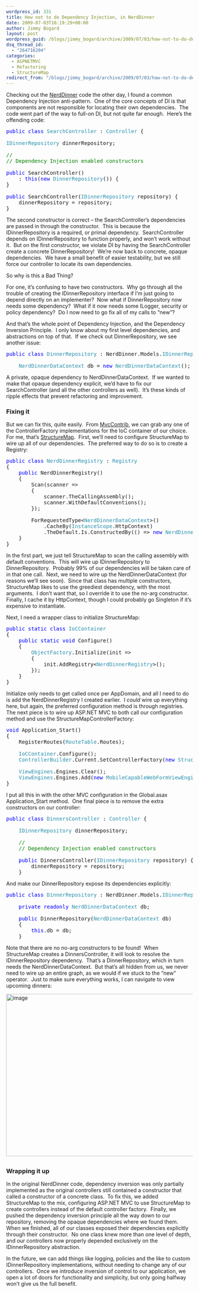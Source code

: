 ```yaml
---
wordpress_id: 331
title: How not to do Dependency Injection, in NerdDinner
date: 2009-07-03T16:19:29+00:00
author: Jimmy Bogard
layout: post
wordpress_guid: /blogs/jimmy_bogard/archive/2009/07/03/how-not-to-do-dependency-injection-in-nerddinner.aspx
dsq_thread_id:
  - "264716204"
categories:
  - ASPNETMVC
  - Refactoring
  - StructureMap
redirect_from: "/blogs/jimmy_bogard/archive/2009/07/03/how-not-to-do-dependency-injection-in-nerddinner.aspx/"
---
```

Checking out the [NerdDinner](http://nerddinner.codeplex.com/) code the other day, I found a common Dependency Injection anti-pattern.&#160; One of the core concepts of DI is that components are not responsible for locating their own dependencies.&#160; The code went part of the way to full-on DI, but not quite far enough.&#160; Here’s the offending code:

<pre><span style="color: blue">public class </span><span style="color: #2b91af">SearchController </span>: <span style="color: #2b91af">Controller </span>{

<span style="color: #2b91af">IDinnerRepository </span>dinnerRepository;

<span style="color: green">//
// Dependency Injection enabled constructors

</span><span style="color: blue">public </span>SearchController()
    : <span style="color: blue">this</span>(<span style="color: blue">new </span><span style="color: #2b91af">DinnerRepository</span>()) {
}

<span style="color: blue">public </span>SearchController(<span style="color: #2b91af">IDinnerRepository </span>repository) {
    dinnerRepository = repository;
}</pre>

[](http://11011.net/software/vspaste)

The second constructor is correct – the SearchController’s dependencies are passed in through the constructor.&#160; This is because the IDinnerRepository is a required, or primal dependency.&#160; SearchController depends on IDinnerRepository to function properly, and won’t work without it.&#160; But on the first constructor, we violate DI by having the SearchController create a concrete DinnerRepository!&#160; We’re now back to concrete, opaque dependencies.&#160; We have a small benefit of easier testability, but we still force our controller to locate its own dependencies.

So why is this a Bad Thing?

For one, it’s confusing to have two constructors.&#160; Why go through all the trouble of creating the IDinnerRepository interface if I’m just going to depend directly on an implementer?&#160; Now what if DinnerRepository now needs some dependency?&#160; What if it now needs some ILogger, security or policy dependency?&#160; Do I now need to go fix all of my calls to “new”?

And that’s the whole point of Dependency Injection, and the Dependency Inversion Principle.&#160; I only know about my first level dependencies, and abstractions on top of that.&#160; If we check out DinnerRepository, we see another issue:

<pre><span style="color: blue">public class </span><span style="color: #2b91af">DinnerRepository </span>: NerdDinner.Models.<span style="color: #2b91af">IDinnerRepository </span>{

    <span style="color: #2b91af">NerdDinnerDataContext </span>db = <span style="color: blue">new </span><span style="color: #2b91af">NerdDinnerDataContext</span>();</pre>

[](http://11011.net/software/vspaste)

A private, opaque dependency to NerdDinnerDataContext.&#160; If we wanted to make that opaque dependency explicit, we’d have to fix our SearchController (and all the other controllers as well).&#160; It’s these kinds of ripple effects that prevent refactoring and improvement.

### 

### Fixing it

But we can fix this, quite easily.&#160; From [MvcContrib](http://www.codeplex.com/MVCContrib), we can grab any one of the ControllerFactory implementations for the IoC container of our choice.&#160; For me, that’s [StructureMap](http://structuremap.sourceforge.net/Default.htm).&#160; First, we’ll need to configure StructureMap to wire up all of our dependencies.&#160; The preferred way to do so is to create a Registry:

<pre><span style="color: blue">public class </span><span style="color: #2b91af">NerdDinnerRegistry </span>: <span style="color: #2b91af">Registry
</span>{
    <span style="color: blue">public </span>NerdDinnerRegistry()
    {
        Scan(scanner =&gt;
        {
            scanner.TheCallingAssembly();
            scanner.WithDefaultConventions();
        });

        ForRequestedType&lt;<span style="color: #2b91af">NerdDinnerDataContext</span>&gt;()
            .CacheBy(<span style="color: #2b91af">InstanceScope</span>.HttpContext)
            .TheDefault.Is.ConstructedBy(() =&gt; <span style="color: blue">new </span><span style="color: #2b91af">NerdDinnerDataContext</span>());
    }
}</pre>

[](http://11011.net/software/vspaste)

In the first part, we just tell StructureMap to scan the calling assembly with default conventions.&#160; This will wire up IDinnerRepository to DinnerRepository.&#160; Probably 99% of our dependencies will be taken care of in that one call.&#160; Next, we need to wire up the NerdDinnerDataContext (for reasons we’ll see soon).&#160; Since that class has multiple constructors, StructureMap likes to use the greediest dependency, with the most arguments.&#160; I don’t want that, so I override it to use the no-arg constructor.&#160; Finally, I cache it by HttpContext, though I could probably go Singleton if it’s expensive to instantiate.

Next, I need a wrapper class to initialize StructureMap:

<pre><span style="color: blue">public static class </span><span style="color: #2b91af">IoCContainer
</span>{
    <span style="color: blue">public static void </span>Configure()
    {
        <span style="color: #2b91af">ObjectFactory</span>.Initialize(init =&gt;
        {
            init.AddRegistry&lt;<span style="color: #2b91af">NerdDinnerRegistry</span>&gt;();
        });
    }
}</pre>

[](http://11011.net/software/vspaste)

Initialize only needs to get called once per AppDomain, and all I need to do is add the NerdDinnerRegistry I created earlier.&#160; I _could_ wire up everything here, but again, the preferred configuration method is through registries.&#160; The next piece is to wire up ASP.NET MVC to both call our configuration method and use the StructureMapControllerFactory:

<pre><span style="color: blue">void </span>Application_Start()
{
    RegisterRoutes(<span style="color: #2b91af">RouteTable</span>.Routes);

    <span style="color: #2b91af">IoCContainer</span>.Configure();
    <span style="color: #2b91af">ControllerBuilder</span>.Current.SetControllerFactory(<span style="color: blue">new </span><span style="color: #2b91af">StructureMapControllerFactory</span>());

    <span style="color: #2b91af">ViewEngines</span>.Engines.Clear();
    <span style="color: #2b91af">ViewEngines</span>.Engines.Add(<span style="color: blue">new </span><span style="color: #2b91af">MobileCapableWebFormViewEngine</span>());
}</pre>

[](http://11011.net/software/vspaste)

I put all this in with the other MVC configuration in the Global.asax Application_Start method.&#160; One final piece is to remove the extra constructors on our controller:

<pre><span style="color: blue">public class </span><span style="color: #2b91af">DinnersController </span>: <span style="color: #2b91af">Controller </span>{

    <span style="color: #2b91af">IDinnerRepository </span>dinnerRepository;

    <span style="color: green">//
    // Dependency Injection enabled constructors

    </span><span style="color: blue">public </span>DinnersController(<span style="color: #2b91af">IDinnerRepository </span>repository) {
        dinnerRepository = repository;
    }</pre>

[](http://11011.net/software/vspaste)

And make our DinnerRepository expose its dependencies explicitly:

<pre><span style="color: blue">public class </span><span style="color: #2b91af">DinnerRepository </span>: NerdDinner.Models.<span style="color: #2b91af">IDinnerRepository </span>{
    
    <span style="color: blue">private readonly </span><span style="color: #2b91af">NerdDinnerDataContext </span>db;

    <span style="color: blue">public </span>DinnerRepository(<span style="color: #2b91af">NerdDinnerDataContext </span>db)
    {
        <span style="color: blue">this</span>.db = db;
    }</pre>

[](http://11011.net/software/vspaste)

Note that there are no no-arg constructors to be found!&#160; When StructureMap creates a DinnersController, it will look to resolve the IDinnerRepository dependency.&#160; That’s a DinnerRepository, which in turn needs the NerdDinnerDataContext.&#160; But that’s all hidden from us, we never need to wire up an entire graph, as we would if we stuck to the “new” operator.&#160; Just to make sure everything works, I can navigate to view upcoming dinners:

[<img style="border-bottom: 0px;border-left: 0px;border-top: 0px;border-right: 0px" border="0" alt="image" src="http://lostechies.com/jimmybogard/files/2011/03/image_thumb_34149D1D.png" width="644" height="437" />](http://lostechies.com/jimmybogard/files/2011/03/image_411EA2FB.png) 

## 

### Wrapping it up

In the original NerdDinner code, dependency inversion was only partially implemented as the original controllers still contained a constructor that called a constructor of a concrete class.&#160; To fix this, we added StructureMap to the mix, configuring ASP.NET MVC to use StructureMap to create controllers instead of the default controller factory.&#160; Finally, we pushed the dependency inversion principle all the way down to our repository, removing the opaque dependencies where we found them.&#160; When we finished, all of our classes exposed their dependencies explicitly through their constructor.&#160; No one class knew more than one level of depth, and our controllers now properly depended exclusively on the IDinnerRepository abstraction.

In the future, we can add things like logging, policies and the like to custom IDinnerRepository implementations, without needing to change any of our controllers.&#160; Once we introduce inversion of control to our application, we open a lot of doors for functionality and simplicity, but only going halfway won’t give us the full benefit.